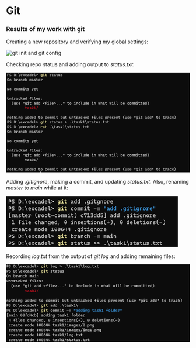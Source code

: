 # Git

### Results of my work with git

Creating a new repository and verifying my global settings:

![git init and git config](./images/1.png "new repo")

Checking repo status and adding output to *status.txt*:

![git status](./images/2.png "status")

Adding *.gitignore*, making a commit, and updating *status.txt*. Also, renaming *master* to *main* while at it:

![git status2](./images/3.png "status2")

Recording *log.txt* from the output of *git log* and adding remaining files:

![other stuff](./images/4.png "log")
